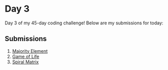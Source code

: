# Day 3

Day 3 of my 45-day coding challenge! Below are my submissions for today:

## Submissions

1. [Majority Element](https://leetcode.com/submissions/detail/1427190926/)
2. [Game of Life](https://leetcode.com/submissions/detail/1427354704/)
3. [Spiral Matrix](https://leetcode.com/submissions/detail/1426279806/)